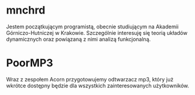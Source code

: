 # mnchrd

Jestem początkującym programistą, obecnie studiującym na Akademii Górniczo-Hutniczej w Krakowie.
Szczególnie interesuję się teorią układów dynamicznych oraz powiązaną z nimi analizą funkcjonalną.

# PoorMP3

Wraz z zespołem Acorn przygotowujemy odtwarzacz mp3, który już wkrótce dostępny będzie dla wszystkich zainteresowanych użytkowników.
